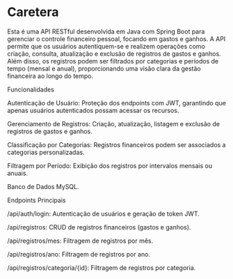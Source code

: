 # Caretera
Esta é uma API RESTful desenvolvida em Java com Spring Boot para gerenciar o controle financeiro pessoal, focando em gastos e ganhos. A API permite que os usuários autentiquem-se e realizem operações como criação, consulta, atualização e exclusão de registros de gastos e ganhos. Além disso, os registros podem ser filtrados por categorias e períodos de tempo (mensal e anual), proporcionando uma visão clara da gestão financeira ao longo do tempo.


Funcionalidades

Autenticação de Usuário: Proteção dos endpoints com JWT, garantindo que apenas usuários autenticados possam acessar os recursos.

Gerenciamento de Registros: Criação, atualização, listagem e exclusão de registros de gastos e ganhos.

Classificação por Categorias: Registros financeiros podem ser associados a categorias personalizadas.

Filtragem por Período: Exibição dos registros por intervalos mensais ou anuais.

Banco de Dados MySQL.


Endpoints Principais

/api/auth/login: Autenticação de usuários e geração de token JWT.

/api/registros: CRUD de registros financeiros (gastos e ganhos).

/api/registros/mes: Filtragem de registros por mês.

/api/registros/ano: Filtragem de registros por ano.

/api/registros/categoria/{id}: Filtragem de registros por categoria.
